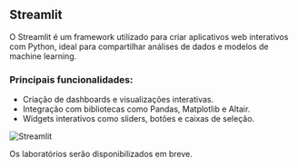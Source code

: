 ## Streamlit
 O Streamlit é um framework utilizado para criar aplicativos web interativos com Python, ideal para compartilhar análises de dados e modelos de machine learning.

 ### Principais funcionalidades:
 - Criação de dashboards e visualizações interativas.
 - Integração com bibliotecas como Pandas, Matplotlib e Altair.
 - Widgets interativos como sliders, botões e caixas de seleção.

  ![Streamlit](https://miro.medium.com/v2/resize:fit:1400/1*9K1KFqZUKlUjKHpC3knhTg.png)

  Os laboratórios serão disponibilizados em breve.